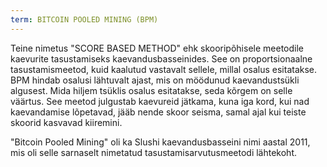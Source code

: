 ```yaml
---
term: BITCOIN POOLED MINING (BPM)
---
```


Teine nimetus "SCORE BASED METHOD" ehk skooripõhisele meetodile kaevurite tasustamiseks kaevandusbasseinides. See on proportsionaalne tasustamismeetod, kuid kaalutud vastavalt sellele, millal osalus esitatakse. BPM hindab osalusi lähtuvalt ajast, mis on möödunud kaevandustsükli algusest. Mida hiljem tsüklis osalus esitatakse, seda kõrgem on selle väärtus. See meetod julgustab kaevureid jätkama, kuna iga kord, kui nad kaevandamise lõpetavad, jääb nende skoor seisma, samal ajal kui teiste skoorid kasvavad kiiremini.

"Bitcoin Pooled Mining" oli ka Slushi kaevandusbasseini nimi aastal 2011, mis oli selle sarnaselt nimetatud tasustamisarvutusmeetodi lähtekoht.